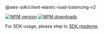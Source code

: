 @aws-sdk/client-elastic-load-balancing-v2

[![NPM version](https://img.shields.io/npm/v/@aws-sdk/client-elastic-load-balancing-v2/preview.svg)](https://www.npmjs.com/package/@aws-sdk/client-elastic-load-balancing-v2)
[![NPM downloads](https://img.shields.io/npm/dm/@aws-sdk/client-elastic-load-balancing-v2.svg)](https://www.npmjs.com/package/@aws-sdk/client-elastic-load-balancing-v2)

For SDK usage, please step to [SDK reademe](https://github.com/aws/aws-sdk-js-v3).
